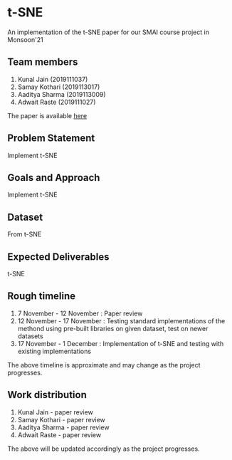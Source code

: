# t-SNE
An implementation of the t-SNE paper for our SMAI course project in Monsoon'21

## Team members
1. Kunal Jain (2019111037)
2. Samay Kothari (2019113017)
3. Aaditya Sharma (2019113009)
4. Adwait Raste (2019111027)

The paper is available [here](./tsne.pdf)

## Problem Statement
Implement t-SNE
## Goals and Approach
Implement t-SNE
## Dataset
From t-SNE
## Expected Deliverables
t-SNE
## Rough timeline
1. 7 November - 12 November : Paper review
2. 12 November - 17 November : Testing standard implementations of the methond using pre-built libraries on given dataset, test on newer datasets
3. 17 November - 1 December : Implementation of t-SNE and testing with existing implementations

The above timeline is approximate and may change as the project progresses.

## Work distribution
1. Kunal Jain - paper review
2. Samay Kothari - paper review
3. Aaditya Sharma - paper review
4. Adwait Raste - paper review

The above will be updated accordingly as the project progresses.